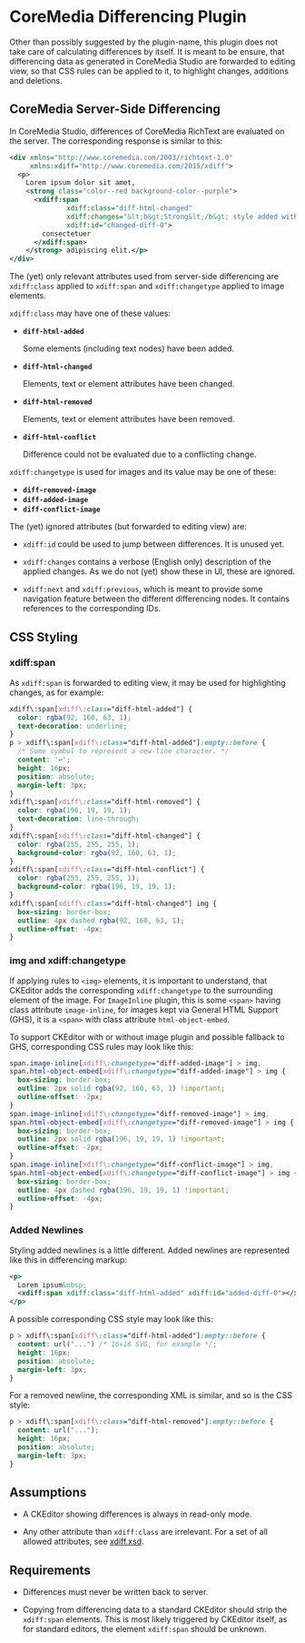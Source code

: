 CoreMedia Differencing Plugin
================================================================================

Other than possibly suggested by the plugin-name, this plugin does not take
care of calculating differences by itself. It is meant to be ensure, that
differencing data as generated in CoreMedia Studio are forwarded to editing
view, so that CSS rules can be applied to it, to highlight changes, additions
and deletions.

CoreMedia Server-Side Differencing
--------------------------------------------------------------------------------

In CoreMedia Studio, differences of CoreMedia RichText are evaluated on the
server. The corresponding response is similar to this:

```xml
<div xmlns="http://www.coremedia.com/2003/richtext-1.0"
     xmlns:xdiff="http://www.coremedia.com/2015/xdiff">
  <p>
    Lorem ipsum dolor sit amet,
    <strong class="color--red background-color--purple">
      <xdiff:span
              xdiff:class="diff-html-changed"
              xdiff:changes="&lt;b&gt;Strong&lt;/b&gt; style added with class color--red background-color--purple."
              xdiff:id="changed-diff-0">
        consectetuer
      </xdiff:span>
    </strong> adipiscing elit.</p>
</div>
```

The (yet) only relevant attributes used from server-side differencing are
`xdiff:class` applied to `xdiff:span` and `xdiff:changetype` applied to
image elements.

`xdiff:class` may have one of these values:

* **`diff-html-added`**

  Some elements (including text nodes) have been added.

* **`diff-html-changed`**

  Elements, text or element attributes have been changed.

* **`diff-html-removed`**

  Elements, text or element attributes have been removed.

* **`diff-html-conflict`**

  Difference could not be evaluated due to a conflicting change.


`xdiff:changetype` is used for images and its value may be one of these:

* **`diff-removed-image`**
* **`diff-added-image`**
* **`diff-conflict-image`**

The (yet) ignored attributes (but forwarded to editing view) are:

* `xdiff:id` could be used to jump between differences. It is unused yet.

* `xdiff:changes` contains a verbose (English only) description of the applied
changes. As we do not (yet) show these in UI, these are ignored.

* `xdiff:next` and `xdiff:previous`, which is meant to provide some navigation
  feature between the different differencing nodes. It contains references to
  the corresponding IDs.

CSS Styling
--------------------------------------------------------------------------------

### xdiff:span

As `xdiff:span` is forwarded to editing view, it may be used for highlighting
changes, as for example:

```css
xdiff\:span[xdiff\:class="diff-html-added"] {
  color: rgba(92, 160, 63, 1);
  text-decoration: underline;
}
p > xdiff\:span[xdiff\:class="diff-html-added"]:empty::before {
  /* Some symbol to represent a new-line character. */
  content: '↩';
  height: 16px;
  position: absolute;
  margin-left: 3px;
}
xdiff\:span[xdiff\:class="diff-html-removed"] {
  color: rgba(196, 19, 19, 1);
  text-decoration: line-through;
}
xdiff\:span[xdiff\:class="diff-html-changed"] {
  color: rgba(255, 255, 255, 1);
  background-color: rgba(92, 160, 63, 1);
}
xdiff\:span[xdiff\:class="diff-html-conflict"] {
  color: rgba(255, 255, 255, 1);
  background-color: rgba(196, 19, 19, 1);
}
xdiff\:span[xdiff\:class="diff-html-changed"] img {
  box-sizing: border-box;
  outline: 4px dashed rgba(92, 160, 63, 1);
  outline-offset: -4px;
}
```

### img and xdiff:changetype

If applying rules to `<img>` elements, it is important to understand, that
CKEditor adds the corresponding `xdiff:changetype` to the surrounding element
of the image. For `ImageInline` plugin, this is some `<span>` having class
attribute `image-inline`, for images kept via General HTML Support (GHS), it
is a `<span>` with class attribute `html-object-embed`.

To support CKEditor with or without image plugin and possible fallback to
GHS, corresponding CSS rules may look like this:

```css
span.image-inline[xdiff\:changetype="diff-added-image"] > img,
span.html-object-embed[xdiff\:changetype="diff-added-image"] > img {
  box-sizing: border-box;
  outline: 2px solid rgba(92, 160, 63, 1) !important;
  outline-offset: -2px;
}
span.image-inline[xdiff\:changetype="diff-removed-image"] > img,
span.html-object-embed[xdiff\:changetype="diff-removed-image"] > img {
  box-sizing: border-box;
  outline: 2px solid rgba(196, 19, 19, 1) !important;
  outline-offset: -2px;
}
span.image-inline[xdiff\:changetype="diff-conflict-image"] > img,
span.html-object-embed[xdiff\:changetype="diff-conflict-image"] > img {
  box-sizing: border-box;
  outline: 4px dashed rgba(196, 19, 19, 1) !important;
  outline-offset: -4px;
}
```

### Added Newlines

Styling added newlines is a little different. Added newlines are represented
like this in differencing markup:

```xml
<p>
  Lorem ipsum&nbsp;
  <xdiff:span xdiff:class="diff-html-added" xdiff:id="added-diff-0"></xdiff:span>
</p>
```

A possible corresponding CSS style may look like this:

```css
p > xdiff\:span[xdiff\:class="diff-html-added"]:empty::before {
  content: url("...") /* 16×16 SVG, for example */;
  height: 16px;
  position: absolute;
  margin-left: 3px;
}
```

For a removed newline, the corresponding XML is similar, and so is the
CSS style:

```css
p > xdiff\:span[xdiff\:class="diff-html-removed"]:empty::before {
  content: url("...");
  height: 16px;
  position: absolute;
  margin-left: 3px;
}
```
Assumptions
--------------------------------------------------------------------------------

* A CKEditor showing differences is always in read-only mode.

* Any other attribute than `xdiff:class` are irrelevant. For a set of all
  allowed attributes, see [xdiff.xsd][].

Requirements
--------------------------------------------------------------------------------

* Differences must never be written back to server.

* Copying from differencing data to a standard CKEditor should strip the
  `xdiff:span` elements. This is most likely triggered by CKEditor itself,
  as for standard editors, the element `xdiff:span` should be unknown.

[xdiff.xsd]: <./xdiff.xsd> "XDiff Schema"
